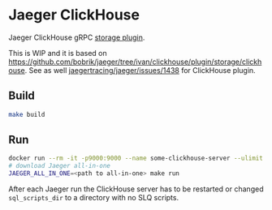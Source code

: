 # Jaeger ClickHouse

Jaeger ClickHouse gRPC [storage plugin](https://github.com/jaegertracing/jaeger/tree/master/plugin/storage/grpc).

This is WIP and it is based on https://github.com/bobrik/jaeger/tree/ivan/clickhouse/plugin/storage/clickhouse. 
See as well [jaegertracing/jaeger/issues/1438](https://github.com/jaegertracing/jaeger/issues/1438) for ClickHouse plugin.

## Build

```bash
make build
```

## Run 

```bash
docker run --rm -it -p9000:9000 --name some-clickhouse-server --ulimit nofile=262144:262144 yandex/clickhouse-server:21
# download Jaeger all-in-one
JAEGER_ALL_IN_ONE=<path to all-in-one> make run
```

After each Jaeger run the ClickHouse server has to be restarted or changed `sql_scripts_dir` to a directory with no SLQ scripts.
